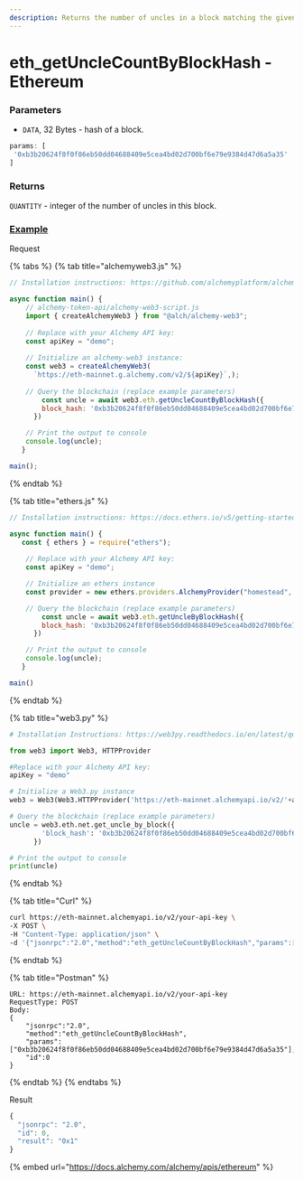 ```yaml
---
description: Returns the number of uncles in a block matching the given block hash.
---
```


# eth\_getUncleCountByBlockHash - Ethereum

### Parameters

* `DATA`, 32 Bytes - hash of a block.

```javascript
params: [
 '0xb3b20624f8f0f86eb50dd04688409e5cea4bd02d700bf6e79e9384d47d6a5a35'
]
```

### Returns

`QUANTITY` - integer of the number of uncles in this block.

### [Example](https://composer.alchemyapi.io/?composer\_state=%7B%22network%22%3A0%2C%22methodName%22%3A%22eth\_getUncleCountByBlockHash%22%2C%22paramValues%22%3A%5B%220xb3b20624f8f0f86eb50dd04688409e5cea4bd02d700bf6e79e9384d47d6a5a35%22%5D%7D)

Request

{% tabs %}
{% tab title="alchemyweb3.js" %}
```javascript
// Installation instructions: https://github.com/alchemyplatform/alchemy-web3

async function main() {
	// alchemy-token-api/alchemy-web3-script.js
	import { createAlchemyWeb3 } from "@alch/alchemy-web3";
	
	// Replace with your Alchemy API key:
	const apiKey = "demo";
	
	// Initialize an alchemy-web3 instance:
	const web3 = createAlchemyWeb3(
	  `https://eth-mainnet.g.alchemy.com/v2/${apiKey}`,);
	
	// Query the blockchain (replace example parameters)
    	const uncle = await web3.eth.getUncleCountByBlockHash({
	    block_hash: '0xb3b20624f8f0f86eb50dd04688409e5cea4bd02d700bf6e79e9384d47d6a5a35' 
	  }) 

	// Print the output to console
  	console.log(uncle);
   }

main();
```
{% endtab %}

{% tab title="ethers.js" %}
```javascript
// Installation instructions: https://docs.ethers.io/v5/getting-started/#installing

async function main() {
   const { ethers } = require("ethers");
   
	// Replace with your Alchemy API key:
	const apiKey = "demo";

	// Initialize an ethers instance
	const provider = new ethers.providers.AlchemyProvider("homestead", apiKey);

	// Query the blockchain (replace example parameters)
    	const uncle = await web3.eth.getUncleByBlockHash({
	    block_hash: '0xb3b20624f8f0f86eb50dd04688409e5cea4bd02d700bf6e79e9384d47d6a5a35' 
	  }) 

	// Print the output to console
  	console.log(uncle);
   }

main()
```
{% endtab %}

{% tab title="web3.py" %}
```python
# Installation Instructions: https://web3py.readthedocs.io/en/latest/quickstart.html#installation

from web3 import Web3, HTTPProvider

#Replace with your Alchemy API key:
apiKey = "demo"

# Initialize a Web3.py instance
web3 = Web3(Web3.HTTPProvider('https://eth-mainnet.alchemyapi.io/v2/'+apiKey))

# Query the blockchain (replace example parameters)
uncle = web3.eth.net.get_uncle_by_block({
	    'block_hash': '0xb3b20624f8f0f86eb50dd04688409e5cea4bd02d700bf6e79e9384d47d6a5a35'
	  })  

# Print the output to console
print(uncle)
```
{% endtab %}

{% tab title="Curl" %}
```bash
curl https://eth-mainnet.alchemyapi.io/v2/your-api-key \
-X POST \
-H "Content-Type: application/json" \
-d '{"jsonrpc":"2.0","method":"eth_getUncleCountByBlockHash","params":["0xb3b20624f8f0f86eb50dd04688409e5cea4bd02d700bf6e79e9384d47d6a5a35"],"id":0}'
```
{% endtab %}

{% tab title="Postman" %}
```http
URL: https://eth-mainnet.alchemyapi.io/v2/your-api-key
RequestType: POST
Body: 
{
    "jsonrpc":"2.0",
    "method":"eth_getUncleCountByBlockHash",
    "params":["0xb3b20624f8f0f86eb50dd04688409e5cea4bd02d700bf6e79e9384d47d6a5a35"],
    "id":0
}
```
{% endtab %}
{% endtabs %}

Result

```javascript
{
  "jsonrpc": "2.0",
  "id": 0,
  "result": "0x1"
}
```

{% embed url="https://docs.alchemy.com/alchemy/apis/ethereum" %}
